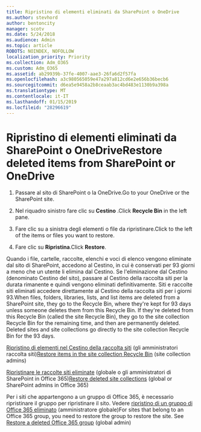```yaml
---
title: Ripristino di elementi eliminati da SharePoint o OneDrive
ms.author: stevhord
author: bentoncity
manager: scotv
ms.date: 5/24/2018
ms.audience: Admin
ms.topic: article
ROBOTS: NOINDEX, NOFOLLOW
localization_priority: Priority
ms.collection: Adm_O365
ms.custom: Adm_O365
ms.assetid: ab29939b-37fe-4007-aae3-26fa6d2f57fa
ms.openlocfilehash: a3c980565059e47a297a812cd6e2e656b36becb6
ms.sourcegitcommit: d6ea5e9458a2b8ceaab3ac4bd483e1130b9a398a
ms.translationtype: MT
ms.contentlocale: it-IT
ms.lasthandoff: 01/15/2019
ms.locfileid: "28296619"
---
```

# <a name="restore-deleted-items-from-sharepoint-or-onedrive"></a><span data-ttu-id="8f0fa-102">Ripristino di elementi eliminati da SharePoint o OneDrive</span><span class="sxs-lookup"><span data-stu-id="8f0fa-102">Restore deleted items from SharePoint or OneDrive</span></span>

1. <span data-ttu-id="8f0fa-103">Passare al sito di SharePoint o la OneDrive.</span><span class="sxs-lookup"><span data-stu-id="8f0fa-103">Go to your OneDrive or the SharePoint site.</span></span>
    
2. <span data-ttu-id="8f0fa-104">Nel riquadro sinistro fare clic su **Cestino** .</span><span class="sxs-lookup"><span data-stu-id="8f0fa-104">Click **Recycle Bin** in the left pane.</span></span> 
    
3. <span data-ttu-id="8f0fa-105">Fare clic su a sinistra degli elementi o file da ripristinare.</span><span class="sxs-lookup"><span data-stu-id="8f0fa-105">Click to the left of the items or files you want to restore.</span></span>
    
4. <span data-ttu-id="8f0fa-106">Fare clic su **Ripristina**.</span><span class="sxs-lookup"><span data-stu-id="8f0fa-106">Click **Restore**.</span></span> 
    
<span data-ttu-id="8f0fa-p101">Quando i file, cartelle, raccolte, elenchi e voci di elenco vengono eliminate dal sito di SharePoint, accedono al Cestino, in cui è conservati per 93 giorni a meno che un utente li elimina dal Cestino. Se l'eliminazione dal Cestino (denominato Cestino del sito), passare al Cestino della raccolta siti per la durata rimanente e quindi vengono eliminati definitivamente. Siti e raccolte siti eliminati accedere direttamente al Cestino della raccolta siti per i giorni 93.</span><span class="sxs-lookup"><span data-stu-id="8f0fa-p101">When files, folders, libraries, lists, and list items are deleted from a SharePoint site, they go to the Recycle Bin, where they're kept for 93 days unless someone deletes them from this Recycle Bin. If they're deleted from this Recycle Bin (called the site Recycle Bin), they go to the site collection Recycle Bin for the remaining time, and then are permanently deleted. Deleted sites and site collections go directly to the site collection Recycle Bin for the 93 days.</span></span>
  
<span data-ttu-id="8f0fa-110">[Ripristino di elementi nel Cestino della raccolta siti](https://go.microsoft.com/fwlink/?linkid=867800) (gli amministratori raccolta siti)</span><span class="sxs-lookup"><span data-stu-id="8f0fa-110">[Restore items in the site collection Recycle Bin](https://go.microsoft.com/fwlink/?linkid=867800) (site collection admins)</span></span> 
  
<span data-ttu-id="8f0fa-111">[Ripristinare le raccolte siti eliminate](https://go.microsoft.com/fwlink/?linkid=867660) (globale o gli amministratori di SharePoint in Office 365)</span><span class="sxs-lookup"><span data-stu-id="8f0fa-111">[Restore deleted site collections](https://go.microsoft.com/fwlink/?linkid=867660) (global or SharePoint admins in Office 365)</span></span> 
  
<span data-ttu-id="8f0fa-p102">Per i siti che appartengono a un gruppo di Office 365, è necessario ripristinare il gruppo per ripristinare il sito. Vedere [ripristino di un gruppo di Office 365 eliminato](https://go.microsoft.com/fwlink/?linkid=867802) (amministratore globale)</span><span class="sxs-lookup"><span data-stu-id="8f0fa-p102">For sites that belong to an Office 365 group, you need to restore the group to restore the site. See [Restore a deleted Office 365 group](https://go.microsoft.com/fwlink/?linkid=867802) (global admin)</span></span> 
  

